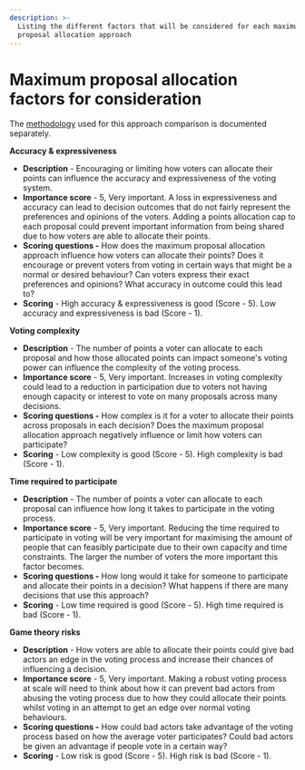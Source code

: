 ```yaml
---
description: >-
  Listing the different factors that will be considered for each maximum
  proposal allocation approach
---
```


# Maximum proposal allocation factors for consideration

The [methodology](https://docs.treasuries.io/analysis/approach-comparison-methodology) used for this approach comparison is documented separately.



**Accuracy & expressiveness**

* **Description** - Encouraging or limiting how voters can allocate their points can influence the accuracy and expressiveness of the voting system.
* **Importance score** - 5, Very important. A loss in expressiveness and accuracy can lead to decision outcomes that do not fairly represent the preferences and opinions of the voters. Adding a points allocation cap to each proposal could prevent important information from being shared due to how voters are able to allocate their points.
* **Scoring questions -** How does the maximum proposal allocation approach influence how voters can allocate their points? Does it encourage or prevent voters from voting in certain ways that might be a normal or desired behaviour? Can voters express their exact preferences and opinions? What accuracy in outcome could this lead to?
* **Scoring** - High accuracy & expressiveness is good (Score - 5). Low accuracy and expressiveness is bad (Score - 1).



**Voting complexity**

* **Description** - The number of points a voter can allocate to each proposal and how those allocated points can impact someone's voting power can influence the complexity of the voting process.
* **Importance score** - 5, Very important. Increases in voting complexity could lead to a reduction in participation due to voters not having enough capacity or interest to vote on many proposals across many decisions.
* **Scoring questions -** How complex is it for a voter to allocate their points across proposals in each decision? Does the maximum proposal allocation approach negatively influence or limit how voters can participate?
* **Scoring** - Low complexity is good (Score - 5). High complexity is bad (Score - 1).



**Time required to participate**

* **Description** - The number of points a voter can allocate to each proposal can influence how long it takes to participate in the voting process.
* **Importance score** - 5, Very important. Reducing the time required to participate in voting will be very important for maximising the amount of people that can feasibly participate due to their own capacity and time constraints. The larger the number of voters the more important this factor becomes.
* **Scoring questions -** How long would it take for someone to participate and allocate their points in a decision? What happens if there are many decisions that use this approach?
* **Scoring** - Low time required is good (Score - 5). High time required is bad (Score - 1).



**Game theory risks**

* **Description** - How voters are able to allocate their points could give bad actors an edge in the voting process and increase their chances of influencing a decision.
* **Importance score** - 5, Very important. Making a robust voting process at scale will need to think about how it can prevent bad actors from abusing the voting process due to how they could allocate their points whilst voting in an attempt to get an edge over normal voting behaviours.
* **Scoring questions -** How could bad actors take advantage of the voting process based on how the average voter participates? Could bad actors be given an advantage if people vote in a certain way?
* **Scoring** - Low risk is good (Score - 5). High risk is bad (Score - 1).
